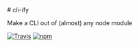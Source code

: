 # cli-ify

Make a CLI out of (almost) any node module

[![Travis](https://img.shields.io/travis/BenoitAverty/cli-ify.svg)](https://travis-ci.org/BenoitAverty/cli-ify)
[![npm](https://img.shields.io/npm/v/cli-ify.svg)](https://npmjs.com/package/cli-ify)
